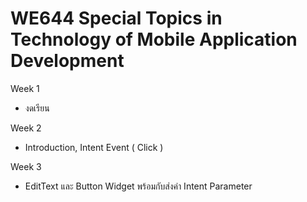 # WE644 Special Topics in Technology of Mobile Application Development

Week 1
  - งดเรียน

Week 2
  - Introduction, Intent Event ( Click )

Week 3
  - EditText และ Button Widget พร้อมกับส่งค่า Intent Parameter
